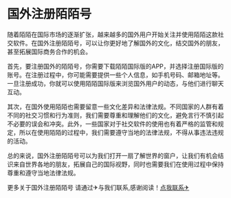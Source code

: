 # 国外注册陌陌号

随着陌陌在国际市场的逐渐扩张，越来越多的国外用户开始关注并使用陌陌这款社交软件。在国外注册陌陌号，可以让你更好地了解国外的文化，结交国外的朋友，甚至拓展国际商务合作的机会。

首先，要注册国外的陌陌号，你需要下载陌陌国际版的APP，并选择注册国际版的账号。在注册过程中，你可能需要提供一些个人信息，如手机号码、邮箱地址等。一旦注册成功，你就可以使用陌陌国际版来浏览国外用户的动态，与他们进行聊天互动。

其次，在国外使用陌陌也需要留意一些文化差异和法律法规。不同国家的人群有着不同的社交习惯和行为准则，我们需要尊重和理解他们的文化，避免言行不慎引起不必要的误会和冲突。此外，一些国家对于社交软件的使用也有着严格的监管和规定，所以在使用陌陌的过程中，我们需要遵守当地的法律法规，不得从事违法违规的活动。

总的来说，国外注册陌陌号可以为我们打开一扇了解世界的窗户，让我们有机会结识来自世界各地的朋友，拓展自己的国际视野，同时也需要我们在使用过程中保持尊重和遵守当地法律法规。

更多关于国外注册陌陌号 请通过✈与我们联系,感谢阅读！[点我联系✈](https://www.G208.com)